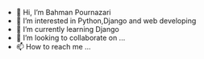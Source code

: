 - 👋 Hi, I’m Bahman Pournazari
- 👀 I’m interested in Python,Django and web developing
- 🌱 I’m currently learning Django
- 💞️ I’m looking to collaborate on ...
- 📫 How to reach me ...

<!---
bahmanpnn/bahmanpnn is a ✨ special ✨ repository because its `README.md` (this file) appears on your GitHub profile.
You can click the Preview link to take a look at your changes.
--->
